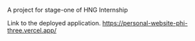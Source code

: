 A project for stage-one of  HNG Internship

Link to the deployed application.
https://personal-website-phi-three.vercel.app/
